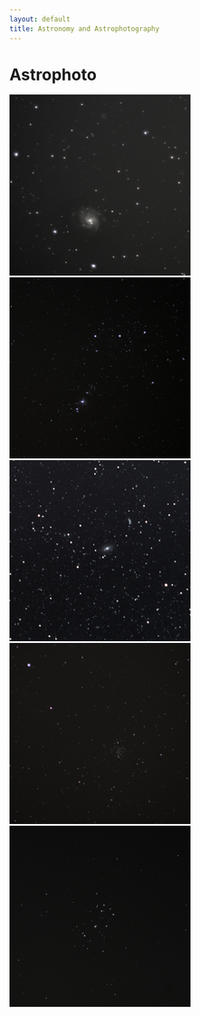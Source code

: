 ```yaml
---
layout: default
title: Astronomy and Astrophotography
---
```


# Astrophoto
<img src="/assets/img/astro/2021-07-07-M101.jpg" alt="M101" width="320"/>
<img src="/assets/img/astro/2021-01-08-M42.jpg" alt="M42" width="320"/>
<img src="/assets/img/astro/2021-05-18-M81.jpg" alt="M81" width="320"/>
<img src="/assets/img/astro/2021-04-10-Goldeneye.jpg" alt="Goldeneye" width="320"/>
<img src="/assets/img/astro/2019-12-28-M45.jpg" alt="M45" width="320"/>
